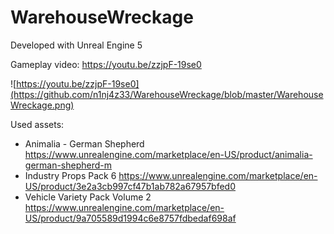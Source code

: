 # WarehouseWreckage

Developed with Unreal Engine 5

Gameplay video: https://youtu.be/zzjpF-19se0

![https://youtu.be/zzjpF-19se0](https://github.com/n1nj4z33/WarehouseWreckage/blob/master/WarehouseWreckage.png)

Used assets:

- Animalia - German Shepherd https://www.unrealengine.com/marketplace/en-US/product/animalia-german-shepherd-m
- Industry Props Pack 6 https://www.unrealengine.com/marketplace/en-US/product/3e2a3cb997cf47b1ab782a67957bfed0
- Vehicle Variety Pack Volume 2 https://www.unrealengine.com/marketplace/en-US/product/9a705589d1994c6e8757fdbedaf698af
